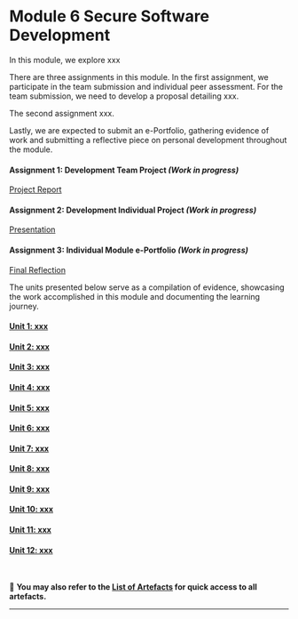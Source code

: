 # Module 6 Secure Software Development

In this module, we explore xxx

There are three assignments in this module. In the first assignment, we participate in the team submission and individual peer assessment. For the team submission, we need to develop a proposal detailing xxx.

The second assignment xxx.

Lastly, we are expected to submit an e-Portfolio, gathering evidence of work and submitting a reflective piece on personal development throughout the module.

#### Assignment 1: Development Team Project _(Work in progress)_
[Project Report](SSD_A1.md) <br>
	
#### Assignment 2: Development Individual Project _(Work in progress)_
[Presentation](SSD_A2.md)

#### Assignment 3: Individual Module e-Portfolio _(Work in progress)_
[Final Reflection](SSD_A3.md)

The units presented below serve as a compilation of evidence, showcasing the work accomplished in this module and documenting the learning journey.

#### [Unit 1: xxx](SSD_Unit01.md)

#### [Unit 2: xxx](SSD_Unit02.md)

#### [Unit 3: xxx](SSD_Unit03.md)

#### [Unit 4: xxx](SSD_Unit04.md)

#### [Unit 5: xxx](SSD_Unit05.md)

#### [Unit 6: xxx](SSD_Unit06.md)

#### [Unit 7: xxx](SSD_Unit07.md)

#### [Unit 8: xxx](SSD_Unit08.md)

#### [Unit 9: xxx](SSD_Unit09.md)

#### [Unit 10: xxx](SSD_Unit10.md)

#### [Unit 11: xxx](SSD_Unit11.md)

#### [Unit 12: xxx](SSD_Unit12.md)
<br>

📑 **You may also refer to the [List of Artefacts](SSD_ArtefactsSummary.md) for quick access to all artefacts.**

---
